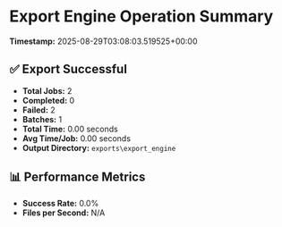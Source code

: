 # Export Engine Operation Summary

**Timestamp:** 2025-08-29T03:08:03.519525+00:00

## ✅ Export Successful

- **Total Jobs:** 2
- **Completed:** 0
- **Failed:** 2
- **Batches:** 1
- **Total Time:** 0.00 seconds
- **Avg Time/Job:** 0.00 seconds
- **Output Directory:** `exports\export_engine`


## 📊 Performance Metrics

- **Success Rate:** 0.0%
- **Files per Second:** N/A
